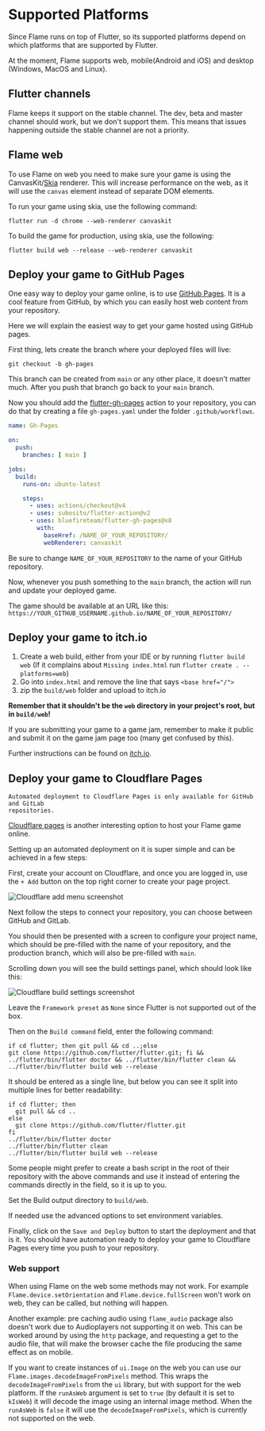 # Supported Platforms

Since Flame runs on top of Flutter, so its supported platforms depend on which platforms that are
supported by Flutter.

At the moment, Flame supports web, mobile(Android and iOS) and desktop (Windows, MacOS and Linux).


## Flutter channels

Flame keeps it support on the stable channel. The dev, beta and master channel should work, but we
don't support them. This means that issues happening outside the stable channel are not a priority.


## Flame web

To use Flame on web you need to make sure your game is using the CanvasKit/[Skia](https://skia.org/)
renderer. This will increase performance on the web, as it will use the `canvas` element instead of
separate DOM elements.

To run your game using skia, use the following command:

```shell
flutter run -d chrome --web-renderer canvaskit
```

To build the game for production, using skia, use the following:

```shell
flutter build web --release --web-renderer canvaskit
```


## Deploy your game to GitHub Pages

One easy way to deploy your game online, is to use [GitHub Pages](https://pages.github.com/).
It is a cool feature from GitHub, by which you can easily host web content from your repository.

Here we will explain the easiest way to get your game hosted using GitHub pages.

First thing, lets create the branch where your deployed files will live:

```shell
git checkout -b gh-pages
```

This branch can be created from `main` or any other place, it doesn't matter much. After you push that
branch go back to your `main` branch.

Now you should add the [flutter-gh-pages](https://github.com/bluefireteam/flutter-gh-pages)
action to your repository, you can do that by creating a file `gh-pages.yaml` under the folder
`.github/workflows`.

```yaml
name: Gh-Pages

on:
  push:
    branches: [ main ]

jobs:
  build:
    runs-on: ubuntu-latest

    steps:
      - uses: actions/checkout@v4
      - uses: subosito/flutter-action@v2
      - uses: bluefireteam/flutter-gh-pages@v8
        with:
          baseHref: /NAME_OF_YOUR_REPOSITORY/
          webRenderer: canvaskit
```

Be sure to change `NAME_OF_YOUR_REPOSITORY` to the name of your GitHub repository.

Now, whenever you push something to the `main` branch, the action will run and update your
deployed game.

The game should be available at an URL like this:
`https://YOUR_GITHUB_USERNAME.github.io/NAME_OF_YOUR_REPOSITORY/`


## Deploy your game to itch.io

1. Create a web build, either from your IDE or by running `flutter build web`
(If it complains about `Missing index.html` run `flutter create . --platforms=web`)
2. Go into `index.html` and remove the line that says `<base href="/">`
3. zip the `build/web` folder and upload to itch.io

**Remember that it shouldn't be the `web` directory in your project's root, but in `build/web`!**

If you are submitting your game to a game jam, remember to make it public and submit it on the
game jam page too (many get confused by this).

Further instructions can be found on
[itch.io](https://itch.io/docs/creators/html5#getting-started/zip-file).


## Deploy your game to Cloudflare Pages

```{note}
Automated deployment to Cloudflare Pages is only available for GitHub and GitLab
repositories.
```

[Cloudflare pages](https://pages.cloudflare.com/) is another interesting option to host your
Flame game online.

Setting up an automated deployment on it is super simple and can be achieved in a few steps:

First, create your account on Cloudflare, and once you are logged in, use the `+ Add` button on
the top right corner to create your page project.

![Cloudflare add menu screenshot](../images/add_button.png)

Next follow the steps to connect your repository, you can choose between GitHub and GitLab.

You should then be presented with a screen to configure your project name, which should be
pre-filled with the name of your repository, and the production branch, which will also
be pre-filled with `main`.

Scrolling down you will see the build settings panel, which should look like this:

![Cloudflare build settings screenshot](../images/build_form.png)

Leave the `Framework preset` as `None` since Flutter is not supported out of the box.

Then on the `Build command` field, enter the following command:

```shell
if cd flutter; then git pull && cd ..;else
git clone https://github.com/flutter/flutter.git; fi &&
../flutter/bin/flutter doctor && ../flutter/bin/flutter clean &&
../flutter/bin/flutter build web --release
```

It should be entered as a single line, but below you can see it split into multiple lines for
better readability:

```shell
if cd flutter; then
  git pull && cd ..
else
  git clone https://github.com/flutter/flutter.git
fi
../flutter/bin/flutter doctor
../flutter/bin/flutter clean
../flutter/bin/flutter build web --release
```

Some people might prefer to create a bash script in the root of their repository with the above
commands and use it instead of entering the commands directly in the field, so it is up to you.

Set the Build output directory to `build/web`.

If needed use the advanced options to set environment variables.

Finally, click on the `Save and Deploy` button to start the deployment and that is it. You should
have automation ready to deploy your game to Cloudflare Pages every time you push to your
repository.


### Web support

When using Flame on the web some methods may not work. For example `Flame.device.setOrientation` and
`Flame.device.fullScreen` won't work on web, they can be called, but nothing will happen.

Another example: pre caching audio using `flame_audio` package also doesn't work due to Audioplayers
not supporting it on web. This can be worked around by using the `http` package, and requesting a
get to the audio file, that will make the browser cache the file producing the same effect as on
mobile.

If you want to create instances of `ui.Image` on the web you can use our
`Flame.images.decodeImageFromPixels` method. This wraps the `decodeImageFromPixels` from the `ui`
library, but with support for the web platform. If the `runAsWeb` argument is set to `true` (by
default it is set to `kIsWeb`) it will decode the image using an internal image method. When the
`runAsWeb` is `false` it will use the `decodeImageFromPixels`, which is currently not supported on
the web.
